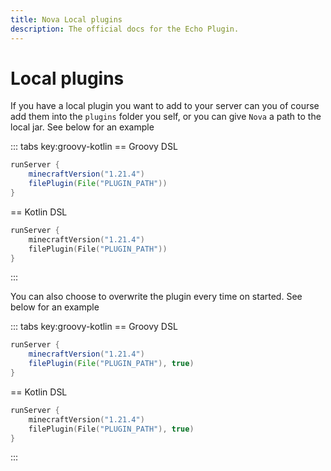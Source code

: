 ```yaml
---
title: Nova Local plugins
description: The official docs for the Echo Plugin.
---
```


# Local plugins
If you have a local plugin you want to add to your server can you of course add them into the `plugins` folder you self, or you can give `Nova` a path to the local jar.
See below for an example

::: tabs key:groovy-kotlin
== Groovy DSL
```groovy 
runServer {
    minecraftVersion("1.21.4")
    filePlugin(File("PLUGIN_PATH"))
}
```
== Kotlin DSL
```kotlin
runServer {
    minecraftVersion("1.21.4")
    filePlugin(File("PLUGIN_PATH"))
}
```
:::

You can also choose to overwrite the plugin every time on started.
See below for an example

::: tabs key:groovy-kotlin
== Groovy DSL
```groovy 
runServer {
    minecraftVersion("1.21.4")
    filePlugin(File("PLUGIN_PATH"), true)
}
```
== Kotlin DSL
```kotlin
runServer {
    minecraftVersion("1.21.4")
    filePlugin(File("PLUGIN_PATH"), true)
}
```
:::